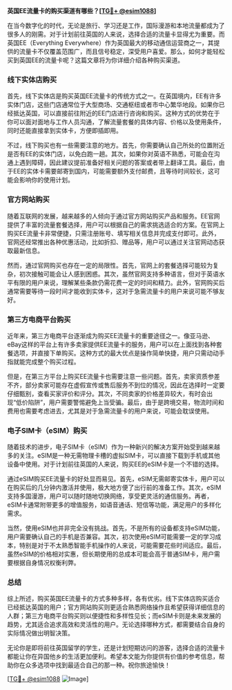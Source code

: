 **英国EE流量卡的购买渠道有哪些？[[TG💪+ @esim1088](https://t.me/s/esim1088)]**

在当今数字化的时代，无论是旅行、学习还是工作，国际漫游和本地流量都成为了很多人的刚需。对于计划前往英国的人来说，选择合适的流量卡显得尤为重要。而英国EE（Everything Everywhere）作为英国最大的移动通信运营商之一，其提供的流量卡不仅覆盖范围广，而且信号稳定，深受用户喜爱。那么，如何才能轻松买到英国EE的流量卡呢？这篇文章将为你详细介绍各种购买渠道。

### 线下实体店购买

首先，线下实体店是购买英国EE流量卡的传统方式之一。在英国境内，EE有许多实体门店，这些门店通常位于大型商场、交通枢纽或者市中心繁华地段。如果你已经抵达英国，可以直接前往附近的EE门店进行咨询和购买。这种方式的优势在于你可以面对面地与工作人员沟通，了解流量套餐的具体内容、价格以及使用条件，同时还能直接拿到实体卡，方便即插即用。

不过，线下购买也有一些需要注意的地方。首先，你需要确认自己所处的位置附近是否有EE的实体门店，以免白跑一趟。其次，如果你对英语不熟悉，可能会在沟通上遇到障碍，因此建议提前准备好相关问题的答案或者带上翻译工具。最后，由于EE的实体卡需要邮寄到国内，可能需要额外支付邮费，且等待时间较长，这可能会影响你的使用计划。

### 官方网站购买

随着互联网的发展，越来越多的人倾向于通过官方网站购买产品和服务。EE官网提供了丰富的流量套餐选择，用户可以根据自己的需求挑选适合的方案。在官网上购买EE流量卡非常便捷，只需注册账号、填写相关信息并完成支付即可。此外，官网还经常推出各种优惠活动，比如折扣、赠品等，用户可以通过关注官网动态获取最新信息。

然而，通过官网购买也存在一定的局限性。首先，官网上的套餐选择可能较为复杂，初次接触可能会让人感到困惑。其次，虽然官网支持多种语言，但对于英语水平有限的用户来说，理解某些条款仍需花费一定的时间和精力。此外，官网购买后通常需要等待一段时间才能收到实体卡，这对于急需流量卡的用户来说可能不够友好。

### 第三方电商平台购买

近年来，第三方电商平台逐渐成为购买EE流量卡的重要途径之一。像亚马逊、eBay这样的平台上有许多卖家提供EE流量卡的服务，用户可以在上面找到各种套餐选项，并直接下单购买。这种方式的最大优点是操作简单快捷，用户只需动动手指就能完成整个购买过程。

但是，在第三方平台上购买EE流量卡也需要注意一些问题。首先，卖家资质参差不齐，部分卖家可能存在虚假宣传或售后服务不到位的情况，因此在选择时一定要仔细甄别，查看买家评价和评分。其次，不同卖家的价格差异较大，有时会出现“低价陷阱”，用户需要警惕避免上当受骗。最后，由于是跨境交易，物流时间和费用也需要考虑进去，尤其是对于急需流量卡的用户来说，可能会耽误使用。

### 电子SIM卡（eSIM）购买

随着技术的进步，电子SIM卡（eSIM）作为一种新兴的解决方案开始受到越来越多的关注。eSIM是一种无需物理卡槽的虚拟SIM卡，可以直接下载到手机或其他设备中使用。对于计划前往英国的人来说，购买EE的eSIM卡是一个不错的选择。

通过eSIM购买EE流量卡的好处显而易见。首先，eSIM无需邮寄实体卡，用户可以在购买后的几分钟内激活并使用，极大地方便了出行前的准备工作。其次，eSIM支持多国漫游，用户可以随时随地切换网络，享受更灵活的通信服务。再者，eSIM卡通常附带更多的增值服务，如语音通话、短信等功能，满足用户的多样化需求。

当然，使用eSIM也并非完全没有挑战。首先，不是所有的设备都支持eSIM功能，用户需要确认自己的手机是否兼容。其次，初次使用eSIM可能需要一定的学习成本，特别是对于不太熟悉智能手机操作的人来说，可能需要花些时间适应。最后，虽然eSIM的价格相对实惠，但长期使用的总成本可能会高于普通SIM卡，用户需要根据自身情况权衡利弊。

### 总结

综上所述，购买英国EE流量卡的方式多种多样，各有优劣。线下实体店购买适合已经抵达英国的用户；官方网站购买则更适合熟悉网络操作且希望获得详细信息的人群；第三方电商平台购买则以便捷性和多样性见长；而eSIM卡则是未来发展的趋势，尤其适合追求高效和灵活性的用户。无论选择哪种方式，都需要结合自身的实际情况做出明智决策。

无论你是即将前往英国留学的学生，还是计划短期访问的游客，选择合适的流量卡都能让你在异国他乡的生活更加便利。希望本文能为你提供有价值的参考信息，帮助你在众多选项中找到最适合自己的那一种。祝你旅途愉快！

[[TG💪+ @esim1088](https://t.me/s/esim1088) ![Image](https://i.postimg.cc/4NQfJmqS/Snipaste-2025-05-13-00-14-12.png)]